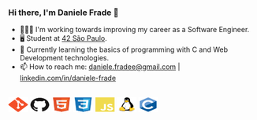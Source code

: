 ### Hi there, I'm Daniele Frade 🙂

- 👩🏼‍💻 I'm working towards improving my career as a Software Engineer.
- 🖥️ Student at [42 São Paulo](https://www.42sp.org.br/).
- 🌱 Currently learning the basics of programming with C and Web Development technologies.
- 📫 How to reach me: daniele.fradee@gmail.com | [linkedin.com/in/daniele-frade](https://www.linkedin.com/in/daniele-frade/)


<div style="display: inline_block"><br>
  <img align="center" alt="Dani-Git" height="30" width="40" src="https://github.com/devicons/devicon/blob/master/icons/git/git-original.svg">
  <img align="center" alt="Dani-Github" height="30" width="40" src="https://github.com/devicons/devicon/blob/master/icons/github/github-original.svg">
  <img align="center" alt="Dani-HTML" height="30" width="40" src="https://raw.githubusercontent.com/devicons/devicon/master/icons/html5/html5-original.svg">
  <img align="center" alt="Dani-CSS" height="30" width="40" src="https://raw.githubusercontent.com/devicons/devicon/master/icons/css3/css3-original.svg">
  <img align="center" alt="Dani-Js" height="30" width="40" src="https://raw.githubusercontent.com/devicons/devicon/master/icons/javascript/javascript-plain.svg">
  <img align="center" alt="Dani-Linux" height="30" width="40" src="https://github.com/devicons/devicon/blob/master/icons/linux/linux-original.svg">
  <img align="center" alt="Dani-C" height="30" width="40" src="https://github.com/devicons/devicon/blob/master/icons/c/c-original.svg">
</div>


<!--![Snake animation](https://github.com/daniele-frade/daniele-frade/blob/output/github-contribution-grid-snake.svg)-->


